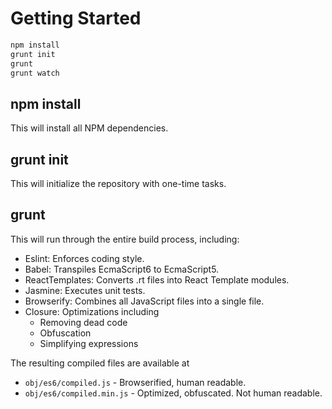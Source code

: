 # Getting Started
```bash
npm install
grunt init
grunt
grunt watch
```

## npm install
This will install all NPM dependencies.

## grunt init
This will initialize the repository with one-time tasks.

## grunt
This will run through the entire build process, including:
- Eslint: Enforces coding style.
- Babel: Transpiles EcmaScript6 to EcmaScript5.
- ReactTemplates: Converts .rt files into React Template modules.
- Jasmine: Executes unit tests.
- Browserify: Combines all JavaScript files into a single file.
- Closure: Optimizations including
  - Removing dead code
  - Obfuscation
  - Simplifying expressions

The resulting compiled files are available at
- `obj/es6/compiled.js` - Browserified, human readable.
- `obj/es6/compiled.min.js` - Optimized, obfuscated. Not human readable.
